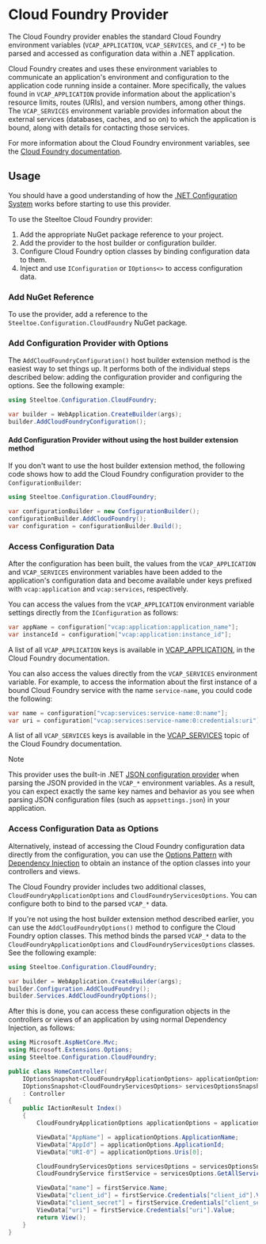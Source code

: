 # Cloud Foundry Provider

The Cloud Foundry provider enables the standard Cloud Foundry environment variables (`VCAP_APPLICATION`,  `VCAP_SERVICES`, and `CF_*`) to be parsed and accessed as configuration data within a .NET application.

Cloud Foundry creates and uses these environment variables to communicate an application's environment and configuration to the application code running inside a container. More specifically, the values found in `VCAP_APPLICATION` provide information about the application's resource limits, routes (URIs), and version numbers, among other things. The `VCAP_SERVICES` environment variable provides information about the external services (databases, caches, and so on) to which the application is bound, along with details for contacting those services.

For more information about the Cloud Foundry environment variables, see the [Cloud Foundry documentation](https://docs.cloudfoundry.org/devguide/deploy-apps/environment-variable.html).

## Usage

You should have a good understanding of how the [.NET Configuration System](https://learn.microsoft.com/aspnet/core/fundamentals/configuration) works before starting to use this provider.

To use the Steeltoe Cloud Foundry provider:

1. Add the appropriate NuGet package reference to your project.
1. Add the provider to the host builder or configuration builder.
1. Configure Cloud Foundry option classes by binding configuration data to them.
1. Inject and use `IConfiguration` or `IOptions<>` to access configuration data.

### Add NuGet Reference

To use the provider, add a reference to the `Steeltoe.Configuration.CloudFoundry` NuGet package.

### Add Configuration Provider with Options

The `AddCloudFoundryConfiguration()` host builder extension method is the easiest way to set things up. It performs
both of the individual steps described below: adding the configuration provider and configuring the options.
See the following example:

```csharp
using Steeltoe.Configuration.CloudFoundry;

var builder = WebApplication.CreateBuilder(args);
builder.AddCloudFoundryConfiguration();
```

#### Add Configuration Provider without using the host builder extension method

If you don't want to use the host builder extension method, the following code shows how to add the Cloud Foundry configuration provider to the `ConfigurationBuilder`:

```csharp
using Steeltoe.Configuration.CloudFoundry;

var configurationBuilder = new ConfigurationBuilder();
configurationBuilder.AddCloudFoundry();
var configuration = configurationBuilder.Build();
```

### Access Configuration Data

After the configuration has been built, the values from the `VCAP_APPLICATION` and `VCAP_SERVICES` environment variables have been added to the application's configuration data and become available under keys prefixed with `vcap:application` and `vcap:services`, respectively.

You can access the values from the `VCAP_APPLICATION` environment variable settings directly from the `IConfiguration` as follows:

```csharp
var appName = configuration["vcap:application:application_name"];
var instanceId = configuration["vcap:application:instance_id"];
```

A list of all `VCAP_APPLICATION` keys is available in [VCAP_APPLICATION](https://docs.CloudFoundry.org/devguide/deploy-apps/environment-variable.html#VCAP-APPLICATION), in the Cloud Foundry documentation.

You can also access the values directly from the `VCAP_SERVICES` environment variable. For example, to access the information about the first instance of a bound Cloud Foundry service with the name `service-name`, you could code the following:

```csharp
var name = configuration["vcap:services:service-name:0:name"];
var uri = configuration["vcap:services:service-name:0:credentials:uri"];
```

A list of all `VCAP_SERVICES` keys is available in the [VCAP_SERVICES](https://docs.CloudFoundry.org/devguide/deploy-apps/environment-variable.html#VCAP-SERVICES) topic of the Cloud Foundry documentation.

> [!NOTE]
> This provider uses the built-in .NET [JSON configuration provider](https://learn.microsoft.com/dotnet/core/extensions/configuration-providers#json-configuration-provider) when parsing the JSON provided in the `VCAP_*` environment variables. As a result, you can expect exactly the same key names and behavior as you see when parsing JSON configuration files (such as `appsettings.json`) in your application.

### Access Configuration Data as Options

Alternatively, instead of accessing the Cloud Foundry configuration data directly from the configuration, you can use the [Options Pattern](https://learn.microsoft.com/aspnet/core/fundamentals/configuration/options) with [Dependency Injection](https://learn.microsoft.com/aspnet/core/fundamentals/dependency-injection) to obtain an instance of the option classes into your controllers and views.

The Cloud Foundry provider includes two additional classes, `CloudFoundryApplicationOptions` and `CloudFoundryServicesOptions`. You can configure both to bind to the parsed `VCAP_*` data.

If you're not using the host builder extension method described earlier, you can use the `AddCloudFoundryOptions()` method to configure the Cloud Foundry option classes. This method binds the parsed `VCAP_*` data to the `CloudFoundryApplicationOptions` and `CloudFoundryServicesOptions` classes. See the following example:

```csharp
using Steeltoe.Configuration.CloudFoundry;

var builder = WebApplication.CreateBuilder(args);
builder.Configuration.AddCloudFoundry();
builder.Services.AddCloudFoundryOptions();
```

After this is done, you can access these configuration objects in the controllers or views of an application by using normal Dependency Injection, as follows:

```csharp
using Microsoft.AspNetCore.Mvc;
using Microsoft.Extensions.Options;
using Steeltoe.Configuration.CloudFoundry;

public class HomeController(
    IOptionsSnapshot<CloudFoundryApplicationOptions> applicationOptionsSnapshot,
    IOptionsSnapshot<CloudFoundryServicesOptions> servicesOptionsSnapshot)
    : Controller
{
    public IActionResult Index()
    {
        CloudFoundryApplicationOptions applicationOptions = applicationOptionsSnapshot.Value;

        ViewData["AppName"] = applicationOptions.ApplicationName;
        ViewData["AppId"] = applicationOptions.ApplicationId;
        ViewData["URI-0"] = applicationOptions.Uris[0];

        CloudFoundryServicesOptions servicesOptions = servicesOptionsSnapshot.Value;
        CloudFoundryService firstService = servicesOptions.GetAllServices().First();

        ViewData["name"] = firstService.Name;
        ViewData["client_id"] = firstService.Credentials["client_id"].Value;
        ViewData["client_secret"] = firstService.Credentials["client_secret"].Value;
        ViewData["uri"] = firstService.Credentials["uri"].Value;
        return View();
    }
}
```
